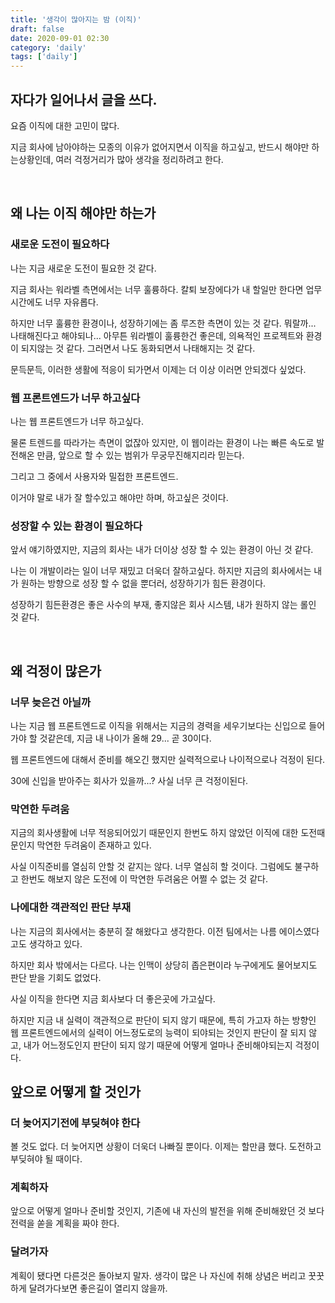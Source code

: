 ```yaml
---
title: '생각이 많아지는 밤 (이직)'
draft: false
date: 2020-09-01 02:30
category: 'daily'
tags: ['daily']
---
```


## 자다가 일어나서 글을 쓰다.

요즘 이직에 대한 고민이 많다.

지금 회사에 남아야하는 모종의 이유가 없어지면서 이직을 하고싶고, 반드시 해야만 하는상황인데,
여러 걱정거리가 많아 생각을 정리하려고 한다.

<br>

## 왜 나는 이직 해야만 하는가

### 새로운 도전이 필요하다

나는 지금 새로운 도전이 필요한 것 같다.

지금 회사는 워라벨 측면에서는 너무 훌륭하다.
칼퇴 보장에다가 내 할일만 한다면 업무시간에도 너무 자유롭다.

하지만 너무 훌륭한 환경이나, 성장하기에는 좀 루즈한 측면이 있는 것 같다.
뭐랄까... 나태해진다고 해야되나... 아무튼 워라벨이 훌륭한건 좋은데, 의욕적인 프로젝트와
환경이 되지않는 것 같다. 그러면서 나도 동화되면서 나태해지는 것 같다.

문득문득, 이러한 생활에 적응이 되가면서 이제는 더 이상 이러면 안되겠다 싶었다.

### 웹 프론트엔드가 너무 하고싶다

나는 웹 프론트엔드가 너무 하고싶다.

물론 트렌드를 따라가는 측면이 없잖아 있지만,
이 웹이라는 환경이 나는 빠른 속도로 발전해온 만큼, 앞으로 할 수 있는 범위가 무궁무진해지리라 믿는다.

그리고 그 중에서 사용자와 밀접한 프론트엔드.

이거야 말로 내가 잘 할수있고 해야만 하며, 하고싶은 것이다.

### 성장할 수 있는 환경이 필요하다

앞서 얘기하였지만, 지금의 회사는 내가 더이상 성장 할 수 있는 환경이 아닌 것 같다.

나는 이 개발이라는 일이 너무 재밌고 더욱더 잘하고싶다.
하지만 지금의 회사에서는 내가 원하는 방향으로 성장 할 수 없을 뿐더러,
성장하기가 힘든 환경이다.

성장하기 힘든환경은 좋은 사수의 부재, 좋지않은 회사 시스템, 내가 원하지 않는 롤인 것 같다.

<br>

## 왜 걱정이 많은가

### 너무 늦은건 아닐까

나는 지금 웹 프론트엔드로 이직을 위해서는 지금의 경력을 세우기보다는 신입으로 들어가야 할 것같은데,
지금 내 나이가 올해 29... 곧 30이다.

웹 프론트엔드에 대해서 준비를 해오긴 했지만 실력적으로나 나이적으로나 걱정이 된다.

30에 신입을 받아주는 회사가 있을까...? 사실 너무 큰 걱정이된다.

### 막연한 두려움

지금의 회사생활에 너무 적응되어있기 때문인지 한번도 하지 않았던 이직에 대한 도전때문인지
막연한 두려움이 존재하고 있다.

사실 이직준비를 열심히 안할 것 같지는 않다. 너무 열심히 할 것이다.
그럼에도 불구하고 한번도 해보지 않은 도전에 이 막연한 두려움은 어쩔 수 없는 것 같다.

### 나에대한 객관적인 판단 부재

나는 지금의 회사에서는 충분히 잘 해왔다고 생각한다.
이전 팀에서는 나름 에이스였다고도 생각하고 있다.

하지만 회사 밖에서는 다르다.
나는 인맥이 상당히 좁은편이라 누구에게도 물어보지도 판단 받을 기회도 없었다.

사실 이직을 한다면 지금 회사보다 더 좋은곳에 가고싶다.

하지만 지금 내 실력이 객관적으로 판단이 되지 않기 때문에, 특히 가고자 하는 방향인
웹 프론트엔드에서의 실력이 어느정도로의 능력이 되야되는 것인지 판단이 잘 되지 않고,
내가 어느정도인지 판단이 되지 않기 때문에 어떻게 얼마나 준비해야되는지 걱정이다.

## 앞으로 어떻게 할 것인가

### 더 늦어지기전에 부딪혀야 한다

볼 것도 없다. 더 늦어지면 상황이 더욱더 나빠질 뿐이다.
이제는 할만큼 했다. 도전하고 부딪혀야 될 때이다.

### 계획하자

앞으로 어떻게 얼마나 준비할 것인지,
기존에 내 자신의 발전을 위해 준비해왔던 것 보다
전력을 쏟을 계획을 짜야 한다.

### 달려가자

계획이 됐다면 다른것은 돌아보지 말자.
생각이 많은 나 자신에 취해 상념은 버리고 꿋꿋하게 달려가다보면
좋은길이 열리지 않을까.
